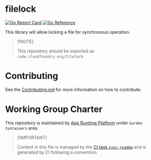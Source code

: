 # filelock

[![Go Report
Card](https://goreportcard.com/badge/code.cloudfoundry.org/filelock)](https://goreportcard.com/report/code.cloudfoundry.org/filelock)
[![Go
Reference](https://pkg.go.dev/badge/code.cloudfoundry.org/filelock.svg)](https://pkg.go.dev/code.cloudfoundry.org/filelock)

This library will allow locking a file for synchronous operation.

> \[!NOTE\]
>
> This repository should be imported as
> `code.cloudfoundry.org/filelock`.

# Contributing

See the [Contributing.md](./.github/CONTRIBUTING.md) for more
information on how to contribute.

# Working Group Charter

This repository is maintained by [App Runtime
Platform](https://github.com/cloudfoundry/community/blob/main/toc/working-groups/app-runtime-platform.md)
under `Garden Containers` area.

> \[!IMPORTANT\]
>
> Content in this file is managed by the [CI task
> `sync-readme`](https://github.com/cloudfoundry/wg-app-platform-runtime-ci/blob/main/shared/tasks/sync-readme/metadata.yml)
> and is generated by CI following a convention.
